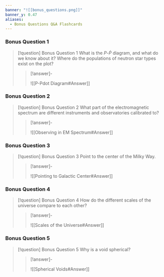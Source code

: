 ```yaml
---
banner: "![[bonus_questions.png]]"
banner_y: 0.47
aliases:
  - Bonus Questions Q&A Flashcards
---
```

### Bonus Question 1

> [!question] Bonus Question 1
> What is the $P$-$\dot{P}$ diagram, and what do we know about it? Where do the populations of neutron star types exist on the plot?
> 
> > [!answer]-
> > 
> > ![[P-Pdot Diagram#Answer]]
> 

### Bonus Question 2

> [!question] Bonus Question 2
> What part of the electromagnetic spectrum are different instruments and observatories calibrated to?
> 
> > [!answer]-
> > 
> > ![[Observing in EM Spectrum#Answer]]
> 

### Bonus Question 3

> [!question] Bonus Question 3
> Point to the center of the Milky Way.
> 
> > [!answer]-
> > 
> > ![[Pointing to Galactic Center#Answer]]
> 

### Bonus Question 4

> [!question] Bonus Question 4
> How do the different scales of the universe compare to each other?
> 
> > [!answer]-
> > 
> > ![[Scales of the Universe#Answer]]
> 

### Bonus Question 5

> [!question] Bonus Question 5
> Why is a void spherical?
> 
> > [!answer]-
> > 
> > ![[Spherical Voids#Answer]]
> 
